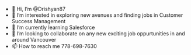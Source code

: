 - 👋 Hi, I’m @Drishyan87
- 👀 I’m interested in exploring new avenues and finding jobs in Customer Success Management
- 🌱 I’m currently learning Salesforce
- 💞️ I’m looking to collaborate on any new exciting job oppurtunities in and around Vancouver
- 📫 How to reach me 778-698-7630

<!---
Drishyan87/Drishyan87 is a ✨ special ✨ repository because its `README.md` (this file) appears on your GitHub profile.
You can click the Preview link to take a look at your changes.
--->
